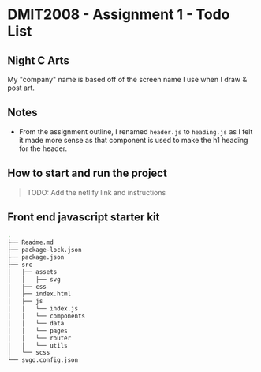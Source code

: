# DMIT2008 - Assignment 1 - Todo List
## Night C Arts
My "company" name is based off of the screen name I use when I draw & post art.

## Notes
* From the assignment outline, I renamed `header.js` to `heading.js` as I felt it made more sense as that component is used to make the h1 heading for the header.

## How to start and run the project
> TODO: Add the netlify link and instructions

## Front end javascript starter kit
```bash
.
├── Readme.md
├── package-lock.json
├── package.json
├── src
│   ├── assets
│   │   ├── svg
│   ├── css
│   ├── index.html
│   ├── js
│   │   └── index.js
│   │   └── components
│   │   └── data
│   │   └── pages
│   │   └── router
│   │   └── utils
│   └── scss
└── svgo.config.json
```